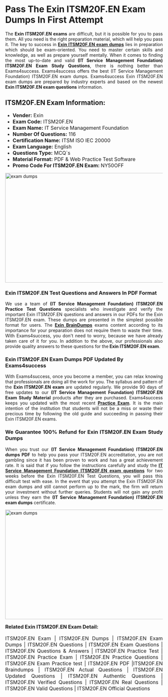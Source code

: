<h1><strong><strong>Pass The Exin ITSM20F.EN Exam Dumps In First Attempt</strong></strong></h1> <p style="text-align:justify">The <strong>Exin ITSM20F.EN exams</strong> are difficult, but it is possible for you to pass them. All you need is the right preparation material, which will help you pass it. The key to success in <a href="https://www.exams4success.com/exin/itsm20f.en-pdf-exam-dumps"><strong>Exin ITSM20F.EN exam dumps</strong></a> lies in preparation which should be exam-oriented. You need to master certain skills and knowledge, as well as prepare yourself mentally. When it comes to finding the most up-to-date and valid <strong>(IT Service Management Foundation) ITSM20F.EN Exam Study Questions</strong>, there is nothing better than Exams4success. Exams4success offers the best (IT Service Management Foundation) ITSM20F.EN exam dumps. Exams4success Exin ITSM20F.EN exam dumps are prepared by industry experts and based on the newest <strong>Exin ITSM20F.EN exam questions</strong> information.</p> <h2><strong><strong>ITSM20F.EN Exam Information:</strong></strong></h2> <ul> <li><span style="font-size:16px"><strong>Vender:</strong> Exin</span></li> <li><span style="font-size:16px"><strong>Exam Code:</strong> ITSM20F.EN</span></li> <li><span style="font-size:16px"><strong>Exam Name:</strong> IT Service Management Foundation</span></li> <li><span style="font-size:16px"><strong>Number Of Questions:</strong> 116</span></li> <li><span style="font-size:16px"><strong>Certification Name:</strong> ITSM ISO IEC 20000</span></li> <li><span style="font-size:16px"><strong>Exam Language:</strong> English</span></li> <li><span style="font-size:16px"><strong>Questions Type:</strong> MCQ`s</span></li> <li><span style="font-size:16px"><strong>Material Format:</strong> PDF & Web Practice Test Software</span></li> <li><span style="font-size:16px"><strong>Promo Code For ITSM20F.EN Exam: </strong>NY50OFF</span></li> </ul> <p><a href="https://www.exams4success.com/exin/itsm20f.en-pdf-exam-dumps" rel="no-follow"><img alt="exam dumps" src="https://www.certcollections.com/uploads/content/infrist1.png" style="height:350px; width:750px" /></a></p> <h3><strong>Exin ITSM20F.EN Test Questions and Answers In PDF Format</strong></h3> <p style="text-align:justify">We use a team of <strong>(IT Service Management Foundation) ITSM20F.EN Practice Test Questions</strong> specialists who investigate and verify the important Exin ITSM20F.EN questions and answers in our PDFs for the Exin ITSM20F.EN exam. These dumps are presented in the simplest possible format for users. The <a href="https://www.exams4success.com/exin-exam-dumps"><strong>Exin BrainDumps</strong></a> exams content according to its importance for your preparation does not require them to waste their time. With Exams4success, you don't need to worry, because we have already taken care of it for you. In addition to the above, our professionals also provide quality answers to these questions for the<strong> Exin ITSM20F.EN exam</strong>.</p> <h3><strong> Exin ITSM20F.EN Exam Dumps PDF Updated By Exams4success</strong></h3> <p style="text-align:justify">With Exams4success, once you become a member, you can relax knowing that professionals are doing all the work for you. The syllabus and pattern of the <strong>Exin ITSM20F.EN exam </strong>are updated regularly. We provide 90 days of free updates to our <strong>(IT Service Management Foundation) ITSM20F.EN Exam Study Material</strong> products after they are purchased. Exams4success keeps you updated with the most recent <a href="https://www.exams4success.com/"><strong>Practice Exam</strong></a>. It is the main intention of the institution that students will not be a miss or waste their precious time by following the old guide and succeeding in passing their Exin ITSM20F.EN exams.</p> <h3 style="text-align:justify"><strong>We Guarantee 100% Refund for Exin ITSM20F.EN Exam Study Dumps</strong></h3> <p style="text-align:justify">When you trust our <strong>(IT Service Management Foundation) ITSM20F.EN dumps PDF</strong> to help you pass your ITSM20F.EN accreditation, you are not gambling since it has been proven to work and has a great achievement rate. It is said that if you follow the instructions carefully and study the <a href="https://www.exams4success.com/exin/itsm20f.en-pdf-exam-dumps"><strong>IT Service Management Foundation ITSM20F.EN exam questions</strong></a> for two weeks before the Exin ITSM20F.EN Test Questions, you will pass this difficult test with ease. In the event that you attempt the Exin ITSM20F.EN exam dumps and still cannot perform up to the mark, the firm will return your investment without further queries. Students will not gain any profit unless they earn the <strong>(IT Service Management Foundation) ITSM20F.EN exam dumps</strong> certificate.</p> <p style="text-align:justify"><a href="https://www.exams4success.com/exin/itsm20f.en-pdf-exam-dumps" rel="no-follow"><img alt="exam dumps" src="https://www.certcollections.com/uploads/content/free_demo1.png" style="height:350px; width:750px" /></a></p> <p style="text-align:justify"><span style="font-size:16px"><strong>Related Exin ITSM20F.EN Exam Detail:</strong></span><br /> <br /> <span style="font-size:16px">ITSM20F.EN Exam | ITSM20F.EN Dumps | ITSM20F.EN Exam Dumps | ITSM20F.EN Questions | ITSM20F.EN Exam Questions | ITSM20F.EN Questions & Answers | ITSM20F.EN Practice Test | ITSM20F.EN Practice Exam | ITSM20F.EN Practice Questions | ITSM20F.EN Exam Practice test | ITSM20F.EN PDF |ITSM20F.EN Braindumps | ITSM20F.EN Actual Questions | ITSM20F.EN Updated Questions | ITSM20F.EN Authentic Questions | ITSM20F.EN Verified Questions | ITSM20F.EN Real Questions | ITSM20F.EN Valid Questions | ITSM20F.EN Official Questions</span></p>

